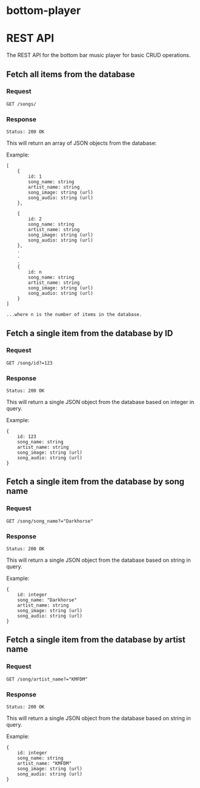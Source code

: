 # bottom-player

# REST API

The REST API for the bottom bar music player for basic CRUD operations.

## Fetch all items from the database

### Request

`GET /songs/`

### Response

`Status: 200 OK`

This will return an array of JSON objects from the database:

Example:

    [
        {
            id: 1
            song_name: string
            artist_name: string
            song_image: string (url)
            song_audio: string (url)
        },

        {
            id: 2
            song_name: string
            artist_name: string
            song_image: string (url)
            song_audio: string (url)
        },
        .
        .
        .
        {
            id: n
            song_name: string
            artist_name: string
            song_image: string (url)
            song_audio: string (url)
        }
    ]

    ...where n is the number of items in the database.


## Fetch a single item from the database by ID

### Request

`GET /song/id?=123`

### Response

`Status: 200 OK`

This will return a single JSON object from the database based on integer in query.

Example:

    {
        id: 123
        song_name: string
        artist_name: string
        song_image: string (url)
        song_audio: string (url)
    }

## Fetch a single item from the database by song name

### Request

`GET /song/song_name?="Darkhorse"`

### Response

`Status: 200 OK`

This will return a single JSON object from the database based on string in query.

Example:

    {
        id: integer
        song_name: "Darkhorse"
        artist_name: string
        song_image: string (url)
        song_audio: string (url)
    }

## Fetch a single item from the database by artist name

### Request

`GET /song/artist_name?="KMFDM"`

### Response

`Status: 200 OK`

This will return a single JSON object from the database based on string in query.

Example:

    {
        id: integer
        song_name: string
        artist_name: "KMFDM"
        song_image: string (url)
        song_audio: string (url)
    }


